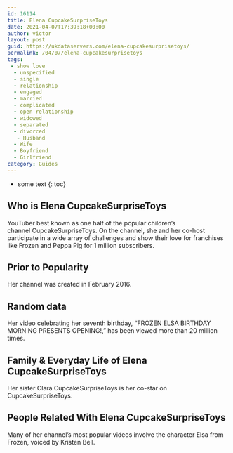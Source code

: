 ```yaml
---
id: 16114
title: Elena CupcakeSurpriseToys
date: 2021-04-07T17:39:18+00:00
author: victor
layout: post
guid: https://ukdataservers.com/elena-cupcakesurprisetoys/
permalink: /04/07/elena-cupcakesurprisetoys
tags:
 - show love
  - unspecified
  - single
  - relationship
  - engaged
  - married
  - complicated
  - open relationship
  - widowed
  - separated
  - divorced
   - Husband
  - Wife
  - Boyfriend
  - Girlfriend
category: Guides
---
```


* some text
{: toc}


## Who is Elena CupcakeSurpriseToys



YouTuber best known as one half of the popular children&#8217;s channel CupcakeSurpriseToys. On the channel, she and her co-host participate in a wide array of challenges and show their love for franchises like Frozen and Peppa Pig for 1 million subscribers. 

                
                
                
## Prior to Popularity



Her channel was created in February 2016.

                
                
                
## Random data



Her video celebrating her seventh birthday, &#8220;FROZEN ELSA BIRTHDAY MORNING PRESENTS OPENING!,&#8221; has been viewed more than 20 million times. 

                
                
                
## Family & Everyday Life of Elena CupcakeSurpriseToys



Her sister Clara CupcakeSurpriseToys is her co-star on CupcakeSurpriseToys.

                
                
                
## People Related With Elena CupcakeSurpriseToys



Many of her channel&#8217;s most popular videos involve the character Elsa from Frozen, voiced by Kristen Bell. 

                
              
            
          
          
          
